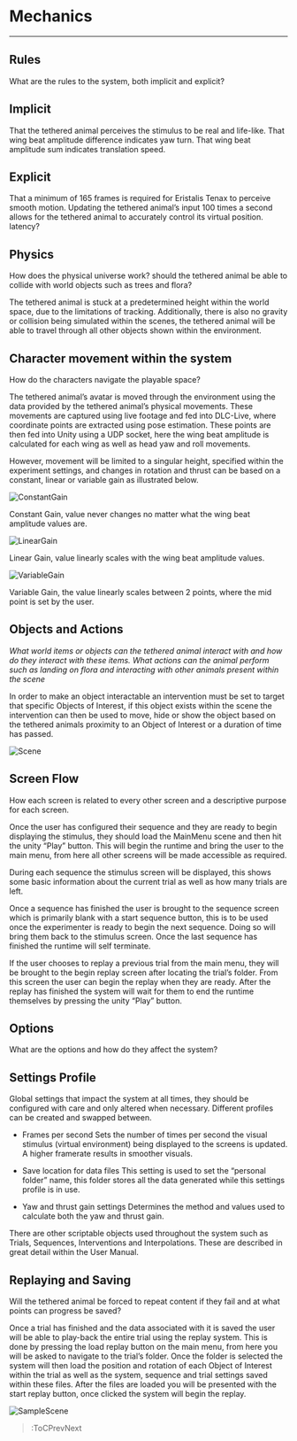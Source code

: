 <style>
img[src*="#centered"] {
   margin:auto;
   display:block;
}
</style>

# Mechanics
<hr>

## Rules
What are the rules to the system, both implicit and explicit?

## Implicit
That the tethered animal perceives the stimulus to be real and life-like. 
That wing beat amplitude difference indicates yaw turn.
That wing beat amplitude sum indicates translation speed.

## Explicit
That a minimum of 165 frames is required for Eristalis Tenax to perceive smooth motion.
Updating the tethered animal’s input 100 times a second allows for the tethered animal to accurately control its virtual position. 
latency?

## Physics
How does the physical universe work?
should the tethered animal be able to collide with world objects such as trees and flora?

The tethered animal is stuck at a predetermined height within the world space, due to the limitations of tracking. Additionally, there is also no gravity or collision being simulated within the scenes, the tethered animal will be able to travel through all other objects shown within the environment. 

## Character movement within the system
How do the characters navigate the playable space?

The tethered animal’s avatar is moved through the environment using the data provided by the tethered animal’s physical movements. These movements are captured using live footage and fed into DLC-Live, where coordinate points are extracted using pose estimation. These points are then fed into Unity using a UDP socket, here the wing beat amplitude is calculated for each wing as well as head yaw and roll movements. 

However, movement will be limited to a singular height, specified within the experiment settings, and changes in rotation and thrust can be based on a constant, linear or variable gain as illustrated below.

![ConstantGain](../../images/Systemdesignimages/image2.png#centered)

Constant Gain, value never changes no matter what the wing beat amplitude values are.

![LinearGain](../../images/Systemdesignimages/image1.png#centered)

Linear Gain, value linearly scales with the wing beat amplitude values.

![VariableGain](../../images/Systemdesignimages/image11.png#centered)

Variable Gain, the value linearly scales between 2 points, where the mid point is set by the user.

## Objects and Actions
*What world items or objects can the tethered animal interact with and how do they interact with these items. What actions can the animal perform such as landing on flora and interacting with other animals present within the scene*

In order to make an object interactable an intervention must be set to target that specific Objects of Interest, if this object exists within the scene the intervention can then be used to move, hide or show the object based on the tethered animals proximity to an Object of Interest or a duration of time has passed. 

![Scene](../../images/Systemdesignimages/image6.png#centered)

## Screen Flow
How each screen is related to every other screen and a descriptive purpose for each screen.

Once the user has configured their sequence and they are ready to begin displaying the stimulus, they should load the MainMenu scene and then hit the unity “Play” button. This will begin the runtime and bring the user to the main menu, from here all other screens will be made accessible as required. 

During each sequence the stimulus screen will be displayed, this shows some basic information about the current trial as well as how many trials are left. 

Once a sequence has finished the user is brought to the sequence screen which is primarily blank with a start sequence button, this is to be used once the experimenter is ready to begin the next sequence. Doing so will bring them back to the stimulus screen. Once the last sequence has finished the runtime will self terminate. 

If the user chooses to replay a previous trial from the main menu, they will be brought to the begin replay screen after locating the trial’s folder. From this screen the user can begin the replay when they are ready. After the replay has finished the system will wait for them to end the runtime themselves by pressing the unity “Play” button. 

## Options
What are the options and how do they affect the system?

## Settings Profile
Global settings that impact the system at all times, they should be configured with care and only altered when necessary. Different profiles can be created and swapped between.

- Frames per second
Sets the number of times per second the visual stimulus (virtual environment) being displayed to the screens is updated. A higher framerate results in smoother visuals. 

- Save location for data files
This setting is used to set the “personal folder” name, this folder stores all the data generated while this settings profile is in use.

- Yaw and thrust gain settings
Determines the method and values used to calculate both the yaw and thrust gain.

There are other scriptable objects used throughout the system such as Trials, Sequences, Interventions and Interpolations. These are described in great detail within the User Manual.

## Replaying and Saving
Will the tethered animal be forced to repeat content if they fail and at what points can progress be saved?

Once a trial has finished and the data associated with it is saved the user will be able to play-back the entire trial using the replay system. This is done by pressing the load replay button on the main menu, from here you will be asked to navigate to the trial’s folder. Once the folder is selected the system will then load the position and rotation of each Object of Interest within the trial as well as the system, sequence and trial settings saved within these files. After the files are loaded you will be presented with the start replay button, once clicked the system will begin the replay.

![SampleScene](../../images/Systemdesignimages/image13.png#centered)

> :ToCPrevNext